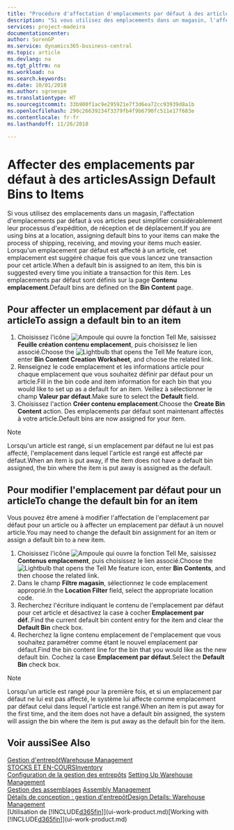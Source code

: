 ```yaml
---
title: "Procédure d'affectation d'emplacements par défaut à des articles | Microsoft Docs"
description: "Si vous utilisez des emplacements dans un magasin, l'affectation d'emplacements par défaut à vos articles peut simplifier considérablement leur processus d'expédition, de réception et de déplacement. Lorsqu'un emplacement par défaut est affecté à un article, cet emplacement est suggéré chaque fois que vous lancez une transaction pour cet article."
services: project-madeira
documentationcenter: 
author: SorenGP
ms.service: dynamics365-business-central
ms.topic: article
ms.devlang: na
ms.tgt_pltfrm: na
ms.workload: na
ms.search.keywords: 
ms.date: 10/01/2018
ms.author: sgroespe
ms.translationtype: HT
ms.sourcegitcommit: 33b900f1ac9e295921e7f3d6ea72cc93939d8a1b
ms.openlocfilehash: 290c26639234f3379fb4f9b6790fc511e17f683e
ms.contentlocale: fr-fr
ms.lasthandoff: 11/26/2018

---
```

# <a name="assign-default-bins-to-items"></a><span data-ttu-id="53240-104">Affecter des emplacements par défaut à des articles</span><span class="sxs-lookup"><span data-stu-id="53240-104">Assign Default Bins to Items</span></span>
<span data-ttu-id="53240-105">Si vous utilisez des emplacements dans un magasin, l'affectation d'emplacements par défaut à vos articles peut simplifier considérablement leur processus d'expédition, de réception et de déplacement.</span><span class="sxs-lookup"><span data-stu-id="53240-105">If you are using bins at a location, assigning default bins to your items can make the process of shipping, receiving, and moving your items much easier.</span></span> <span data-ttu-id="53240-106">Lorsqu'un emplacement par défaut est affecté à un article, cet emplacement est suggéré chaque fois que vous lancez une transaction pour cet article.</span><span class="sxs-lookup"><span data-stu-id="53240-106">When a default bin is assigned to an item, this bin is suggested every time you initiate a transaction for this item.</span></span> <span data-ttu-id="53240-107">Les emplacements par défaut sont définis sur la page **Contenu emplacement**.</span><span class="sxs-lookup"><span data-stu-id="53240-107">Default bins are defined on the **Bin Content** page.</span></span>  

## <a name="to-assign-a-default-bin-to-an-item"></a><span data-ttu-id="53240-108">Pour affecter un emplacement par défaut à un article</span><span class="sxs-lookup"><span data-stu-id="53240-108">To assign a default bin to an item</span></span>
1.  <span data-ttu-id="53240-109">Choisissez l'icône ![Ampoule qui ouvre la fonction Tell Me](media/ui-search/search_small.png "Dites-moi ce que vous voulez faire"), saisissez **Feuille création contenu emplacement**, puis choisissez le lien associé.</span><span class="sxs-lookup"><span data-stu-id="53240-109">Choose the ![Lightbulb that opens the Tell Me feature](media/ui-search/search_small.png "Tell me what you want to do") icon, enter **Bin Content Creation Worksheet**, and choose the related link.</span></span>  
2.  <span data-ttu-id="53240-110">Renseignez le code emplacement et les informations article pour chaque emplacement que vous souhaitez définir par défaut pour un article.</span><span class="sxs-lookup"><span data-stu-id="53240-110">Fill in the bin code and item information for each bin that you would like to set up as a default for an item.</span></span> <span data-ttu-id="53240-111">Veillez à sélectionner le champ **Valeur par défaut**.</span><span class="sxs-lookup"><span data-stu-id="53240-111">Make sure to select the **Default** field.</span></span>  
3.  <span data-ttu-id="53240-112">Choisissez l'action **Créer contenu emplacement**.</span><span class="sxs-lookup"><span data-stu-id="53240-112">Choose the **Create Bin Content** action.</span></span> <span data-ttu-id="53240-113">Des emplacements par défaut sont maintenant affectés à votre article.</span><span class="sxs-lookup"><span data-stu-id="53240-113">Default bins are now assigned for your item.</span></span>  

> [!NOTE]  
>  <span data-ttu-id="53240-114">Lorsqu'un article est rangé, si un emplacement par défaut ne lui est pas affecté, l'emplacement dans lequel l'article est rangé est affecté par défaut.</span><span class="sxs-lookup"><span data-stu-id="53240-114">When an item is put away, if the item does not have a default bin assigned, the bin where the item is put away is assigned as the default.</span></span>  

## <a name="to-change-the-default-bin-for-an-item"></a><span data-ttu-id="53240-115">Pour modifier l'emplacement par défaut pour un article</span><span class="sxs-lookup"><span data-stu-id="53240-115">To change the default bin for an item</span></span>  
<span data-ttu-id="53240-116">Vous pouvez être amené à modifier l'affectation de l'emplacement par défaut pour un article ou à affecter un emplacement par défaut à un nouvel article.</span><span class="sxs-lookup"><span data-stu-id="53240-116">You may need to change the default bin assignment for an item or assign a default bin to a new item.</span></span>    
1.  <span data-ttu-id="53240-117">Choisissez l'icône ![Ampoule qui ouvre la fonction Tell Me](media/ui-search/search_small.png "Dites-moi ce que vous voulez faire"), saisissez **Contenus emplacement**, puis choisissez le lien associé.</span><span class="sxs-lookup"><span data-stu-id="53240-117">Choose the ![Lightbulb that opens the Tell Me feature](media/ui-search/search_small.png "Tell me what you want to do") icon, enter **Bin Contents**, and then choose the related link.</span></span>  
2.  <span data-ttu-id="53240-118">Dans le champ **Filtre magasin**, sélectionnez le code emplacement approprié.</span><span class="sxs-lookup"><span data-stu-id="53240-118">In the **Location Filter** field, select the appropriate location code.</span></span>  
3.  <span data-ttu-id="53240-119">Recherchez l'écriture indiquant le contenu de l'emplacement par défaut pour cet article et désactivez la case à cocher **Emplacement par déf.**.</span><span class="sxs-lookup"><span data-stu-id="53240-119">Find the current default bin content entry for the item and clear the **Default Bin** check box.</span></span>  
4.  <span data-ttu-id="53240-120">Recherchez la ligne contenu emplacement de l'emplacement que vous souhaitez paramétrer comme étant le nouvel emplacement par défaut.</span><span class="sxs-lookup"><span data-stu-id="53240-120">Find the bin content line for the bin that you would like as the new default bin.</span></span> <span data-ttu-id="53240-121">Cochez la case **Emplacement par défaut**.</span><span class="sxs-lookup"><span data-stu-id="53240-121">Select the **Default Bin** check box.</span></span>  

> [!NOTE]  
>  <span data-ttu-id="53240-122">Lorsqu'un article est rangé pour la première fois, et si un emplacement par défaut ne lui est pas affecté, le système lui affecte comme emplacement par défaut celui dans lequel l'article est rangé.</span><span class="sxs-lookup"><span data-stu-id="53240-122">When an item is put away for the first time, and the item does not have a default bin assigned, the system will assign the bin where the item is put away as the default bin for the item.</span></span>  

## <a name="see-also"></a><span data-ttu-id="53240-123">Voir aussi</span><span class="sxs-lookup"><span data-stu-id="53240-123">See Also</span></span>  
[<span data-ttu-id="53240-124">Gestion d'entrepôt</span><span class="sxs-lookup"><span data-stu-id="53240-124">Warehouse Management</span></span>](warehouse-manage-warehouse.md)  
[<span data-ttu-id="53240-125">STOCKS ET EN-COURS</span><span class="sxs-lookup"><span data-stu-id="53240-125">Inventory</span></span>](inventory-manage-inventory.md)  
<span data-ttu-id="53240-126">[Configuration de la gestion des entrepôts](warehouse-setup-warehouse.md)   </span><span class="sxs-lookup"><span data-stu-id="53240-126">[Setting Up Warehouse Management](warehouse-setup-warehouse.md)   </span></span>  
<span data-ttu-id="53240-127">[Gestion des assemblages](assembly-assemble-items.md)  </span><span class="sxs-lookup"><span data-stu-id="53240-127">[Assembly Management](assembly-assemble-items.md)  </span></span>  
[<span data-ttu-id="53240-128">Détails de conception : gestion d'entrepôt</span><span class="sxs-lookup"><span data-stu-id="53240-128">Design Details: Warehouse Management</span></span>](design-details-warehouse-management.md)  
<span data-ttu-id="53240-129">[Utilisation de [!INCLUDE[d365fin](includes/d365fin_md.md)]](ui-work-product.md)</span><span class="sxs-lookup"><span data-stu-id="53240-129">[Working with [!INCLUDE[d365fin](includes/d365fin_md.md)]](ui-work-product.md)</span></span>

